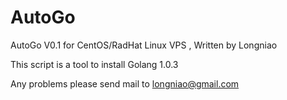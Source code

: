AutoGo
======


AutoGo V0.1 for CentOS/RadHat Linux VPS ,  Written by Longniao 

This script is a tool to install Golang 1.0.3 

Any problems please send mail to longniao@gmail.com 
